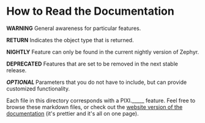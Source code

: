 <h1>How to Read the Documentation</h1>
<p><strong class="warning">WARNING</strong> General awareness for particular features.</p>
<p><strong class="return">RETURN</strong> Indicates the object type that is returned.</p>
<p><strong class="nightly">NIGHTLY</strong> Feature can only be found in the current nightly version of Zephyr.</p>
<p><strong class="deprecated">DEPRECATED</strong> Features that are set to be removed in the next stable release.</p>
<p><strong><em>OPTIONAL </em></strong> Parameters that you do not have to include, but can provide customized functionality.</p>

<p class="github">Each file in this directory corresponds with a PIXI._____ feature. Feel free to browse these markdown files, or check out the <a href="https://zephyrjs.netlify.app/documentation.html">website version of the documentation</a> (it's prettier and it's all on one page).</p>